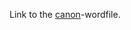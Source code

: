 
Link to the [canon](https://github.com/Arnebor/Assignments/blob/master/ECB-Canon-FinalVersion.docx)-wordfile.
